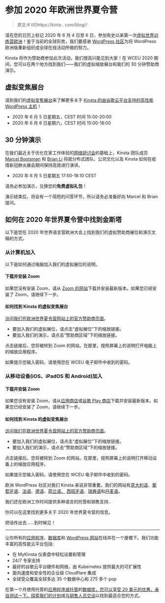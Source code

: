# 参加 2020 年欧洲世界夏令营

> 原文:# t0]https://kinta . com/blog//

请在您的日历上标记 2020 年 6 月 4 日至 6 日，参加有史以来第一次[虚拟世界训练营欧洲](https://2020.europe.wordcamp.org/)！鉴于当前的全球形势，我们要感谢 [WordPress 社区](https://kinsta.com/learn/wordpress-communities/)为将 WordPress 欧洲版重新组织成全球在线活动所做的努力。

Kinsta 将作为赞助商参加此次活动，我们很高兴能见到大家！在 WCEU 2020 期间，您可以在两个地方找到我们——我们的虚拟缩放展台和我们的 30 分钟赞助商演示。



## 虚拟变焦展台

请到我们的[虚拟变焦展台](https://kinsta.com/blog/wordcamp-europe/#how-to-find-kinsta-at-wordcamp-europe-2020)来了解更多关于 [Kinsta 的由谷歌云平台支持的高性能 WordPress 主机](https://kinsta.com/features/)！

*   2020 年 6 月 5 日星期五，CEST 时间 15:00-20:00
*   2020 年 6 月 6 日星期六，CEST 时间 15:00-18:00

## 30 分钟演示

在我们最近关于优化在家工作体验的[网络研讨会](https://kinsta.com/webinars/working-from-home/)的基础上，Kinsta 团队成员 [Marcel Bootsman](https://marcelbootsman.nl/) 和 [Brian Li](https://brianli.com) 将就分布式团队、公司文化以及 Kinsta 如何在疫情新冠肺炎展会期间保持高效进行演讲。

*   2020 年 6 月 5 日星期五 17:50-18:10 CEST

请务必参加演示，兑换您的**免费虚拟礼包**！

演示结束后，将会有一个简短的问答环节，所以请务必准备好向 Marcel 和 Brian 提问。

## 如何在 2020 年世界夏令营中找到金斯塔

以下是您在 2020 年世界语言营欧洲大会上找到我们的虚拟赞助商展位和演示文稿的方式。

### 从计算机加入

以下是如何通过电脑加入我们的虚拟展位的说明。

#### 下载并安装 Zoom

如果您没有安装 Zoom，请从 [Zoom 的网站](https://zoom.us/download)下载并安装最新版本。如果您已经安装了 Zoom，请继续下一步。

#### 如何找到 Kinsta 的虚拟变焦展台

[访问我们在欧洲世界夏令营网站上的官方赞助商页面](https://2020.europe.wordcamp.org/sponsor/kinsta/)。

*   要加入我们的虚拟展位，请点击“虚拟展位”下的缩放链接。
*   要加入我们的演示，请点击“赞助商区域”下的缩放链接。

点击链接后，您将被转到 Zoom 的网站。在那里，按照屏幕上的说明打开电脑上的缩放应用程序。

如果提示您输入密码，请使用您在 WCEU 电子邮件中收到的密码。

### 从移动设备(iOS、iPadOS 和 Android)加入

#### 下载并安装 Zoom

如果您没有安装 Zoom，请从[应用商店](https://itunes.apple.com/us/app/id546505307)或[谷歌 Play 商店](https://play.google.com/store/apps/details?id=us.zoom.videomeetings)下载并安装最新版本。如果您已经安装了 Zoom，请继续下一步。

#### 如何找到 Kinsta 的虚拟变焦展台

[访问我们在欧洲世界夏令营网站上的官方赞助商页面](https://2020.europe.wordcamp.org/sponsor/kinsta/)。

*   要加入我们的虚拟展位，请点击“虚拟展位”下的缩放链接。
*   要加入我们的演示，请点击“赞助商区域”下的缩放链接。

点击链接后，您将被转到 Zoom 的网站。在那里，按照屏幕上的说明打开移动设备上的缩放应用程序。

如果提示您输入密码，请使用您在 WCEU 电子邮件中收到的密码。

欧洲 WordPress 社区对我们 Kinsta 来说非常重要。我们的网站有[意大利语](https://kinsta.com/it/)、[葡萄牙语](https://kinsta.com/pt/)、[法语](https://kinsta.com/fr/)、[德语](https://kinsta.com/de/)、[荷兰语、](https://kinsta.com/nl/) [西班牙语](https://kinsta.com/es/)、[瑞典语](https://kinsta.com/se/)和[丹麦语](https://kinsta.com/dk/)。

我们还在欧洲工作时间提供多种语言的托管和销售支持..

你可以在这里找到更多关于 2020 年世界夏令营的信息。

把话传出去……到时候见！

* * *

让你所有的[应用程序](https://kinsta.com/application-hosting/)、[数据库](https://kinsta.com/database-hosting/)和 [WordPress 网站](https://kinsta.com/wordpress-hosting/)在线并在一个屋檐下。我们功能丰富的高性能云平台包括:

*   在 MyKinsta 仪表盘中轻松设置和管理
*   24/7 专家支持
*   最好的谷歌云平台硬件和网络，由 Kubernetes 提供最大的可扩展性
*   面向速度和安全性的企业级 Cloudflare 集成
*   全球受众覆盖全球多达 35 个数据中心和 275 多个 pop

在第一个月使用托管的[应用程序或托管](https://kinsta.com/application-hosting/)的[数据库，您可以享受 20 美元的优惠，亲自测试一下。探索我们的](https://kinsta.com/database-hosting/)[计划](https://kinsta.com/plans/)或[与销售人员交谈](https://kinsta.com/contact-us/)以找到最适合您的方式。